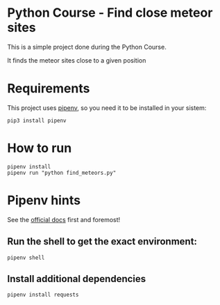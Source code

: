 # Python Course - Find close meteor sites

This is a simple project done during the Python Course.

It finds the meteor sites close to a given position

# Requirements

This project uses [pipenv](https://opensource.com/article/18/2/why-python-devs-should-use-pipenv), so you need it to be installed in your sistem:
```
pip3 install pipenv
```

# How to run

```
pipenv install
pipenv run "python find_meteors.py"
```

# Pipenv hints

See the [official docs](https://packaging.python.org/tutorials/managing-dependencies/) first and foremost!

## Run the shell to get the exact environment:
```
pipenv shell
```

## Install additional dependencies

```
pipenv install requests
```